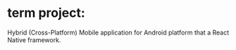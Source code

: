 # term project:
Hybrid (Cross-Platform) Mobile application for Android platform that a React Native framework.
